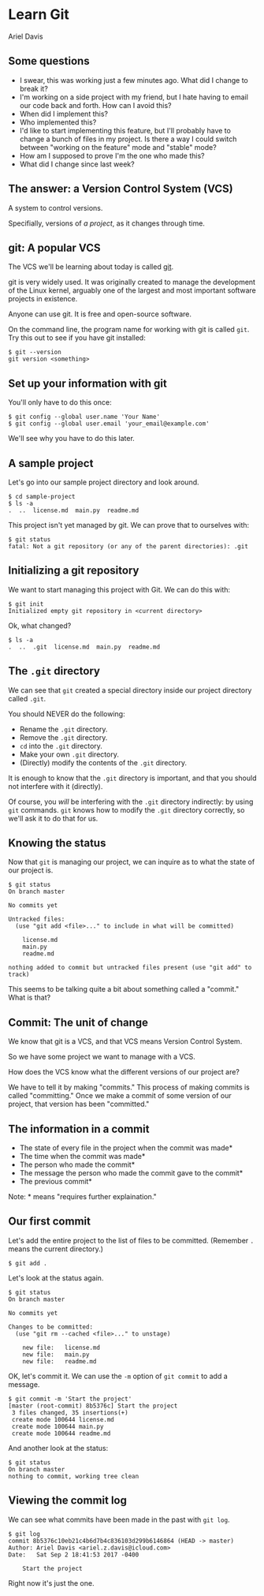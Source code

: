 # Learn Git

Ariel Davis

## Some questions

- I swear, this was working just a few minutes ago. What did I change to break
  it?
- I'm working on a side project with my friend, but I hate having to email our
  code back and forth. How can I avoid this?
- When did I implement this?
- Who implemented this?
- I'd like to start implementing this feature, but I'll probably have to change
  a bunch of files in my project. Is there a way I could switch between
  "working on the feature" mode and "stable" mode?
- How am I supposed to prove I'm the one who made this?
- What did I change since last week?

## The answer: a Version Control System (VCS)

A system to control versions.

Specifially, versions of _a project_, as it changes through time.

## git: A popular VCS

The VCS we'll be learning about today is called [git][1].

[1]: http://tom.preston-werner.com/2009/05/19/the-git-parable.html

git is very widely used. It was originally created to manage the development of
the Linux kernel, arguably one of the largest and most important software
projects in existence.

Anyone can use git. It is free and open-source software.

On the command line, the program name for working with git is called `git`. Try
this out to see if you have git installed:

	$ git --version
	git version <something>

## Set up your information with git

You'll only have to do this once:

	$ git config --global user.name 'Your Name'
	$ git config --global user.email 'your_email@example.com'

We'll see why you have to do this later.

## A sample project

Let's go into our sample project directory and look around.

	$ cd sample-project
	$ ls -a
	.  ..  license.md  main.py  readme.md

This project isn't yet managed by git. We can prove that to ourselves with:

	$ git status
	fatal: Not a git repository (or any of the parent directories): .git

## Initializing a git repository

We want to start managing this project with Git. We can do this with:

	$ git init
	Initialized empty git repository in <current directory>

Ok, what changed?

	$ ls -a
	.  ..  .git  license.md  main.py  readme.md

## The `.git` directory

We can see that `git` created a special directory inside our project directory
called `.git`.

You should NEVER do the following:

- Rename the `.git` directory.
- Remove the `.git` directory.
- `cd` into the `.git` directory.
- Make your own `.git` directory.
- (Directly) modify the contents of the `.git` directory.

It is enough to know that the `.git` directory is important, and that you
should not interfere with it (directly).

Of course, you _will_ be interfering with the `.git` directory indirectly: by
using `git` commands. `git` knows how to modify the `.git` directory correctly,
so we'll ask it to do that for us.

## Knowing the status

Now that `git` is managing our project, we can inquire as to what the state of
our project is.

	$ git status
	On branch master

	No commits yet

	Untracked files:
	  (use "git add <file>..." to include in what will be committed)

		license.md
		main.py
		readme.md

	nothing added to commit but untracked files present (use "git add" to track)

This seems to be talking quite a bit about something called a "commit." What is
that?

## Commit: The unit of change

We know that git is a VCS, and that VCS means Version Control System.

So we have some project we want to manage with a VCS.

How does the VCS know what the different versions of our project are?

We have to tell it by making "commits." This process of making commits is
called "committing." Once we make a commit of some version of our project, that
version has been "committed."

## The information in a commit

- The state of every file in the project when the commit was made*
- The time when the commit was made*
- The person who made the commit*
- The message the person who made the commit gave to the commit*
- The previous commit*

Note: * means "requires further explaination."

## Our first commit

Let's add the entire project to the list of files to be committed. (Remember
`.` means the current directory.)

	$ git add .

Let's look at the status again.

	$ git status
	On branch master

	No commits yet

	Changes to be committed:
	  (use "git rm --cached <file>..." to unstage)

		new file:   license.md
		new file:   main.py
		new file:   readme.md

OK, let's commit it. We can use the `-m` option of `git commit` to add a
message.

	$ git commit -m 'Start the project'
	[master (root-commit) 8b5376c] Start the project
	 3 files changed, 35 insertions(+)
	 create mode 100644 license.md
	 create mode 100644 main.py
	 create mode 100644 readme.md

And another look at the status:

	$ git status
	On branch master
	nothing to commit, working tree clean

## Viewing the commit log

We can see what commits have been made in the past with `git log`.

	$ git log
	commit 8b5376c10eb21c4b6d7b4c836103d299b6146864 (HEAD -> master)
	Author: Ariel Davis <ariel.z.davis@icloud.com>
	Date:   Sat Sep 2 18:41:53 2017 -0400

	    Start the project

Right now it's just the one.
